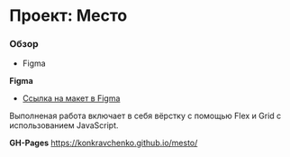 # Проект: Место

### Обзор

* Figma

**Figma**

* [Ссылка на макет в Figma](https://www.figma.com/file/bjyvbKKJN2naO0ucURl2Z0/JavaScript.-Sprint-5?node-id=0%3A1)

Выполненая работа включает в себя вёрстку с помощью Flex и Grid c использованием JavaScript.

**GH-Pages**
https://konkravchenko.github.io/mesto/
